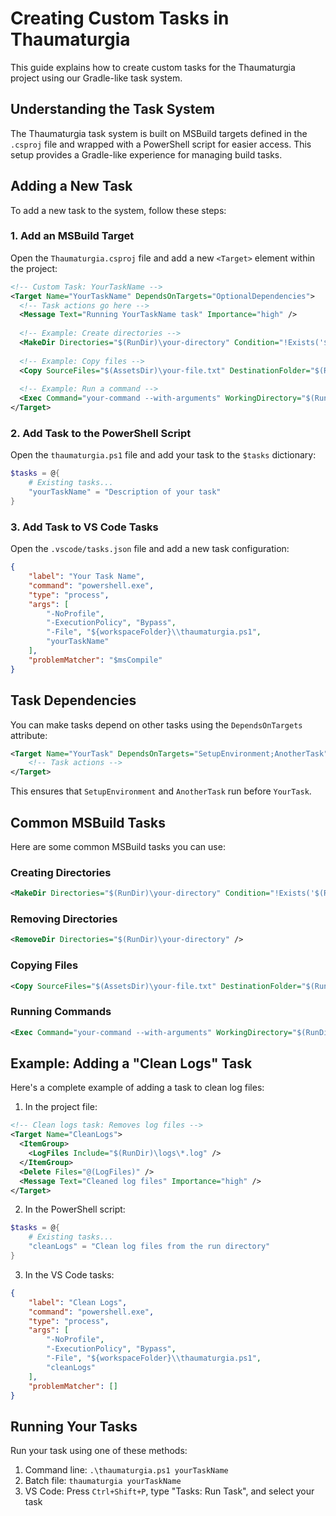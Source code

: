 # Creating Custom Tasks in Thaumaturgia

This guide explains how to create custom tasks for the Thaumaturgia project using our Gradle-like task system.

## Understanding the Task System

The Thaumaturgia task system is built on MSBuild targets defined in the `.csproj` file and wrapped with a PowerShell script for easier access. This setup provides a Gradle-like experience for managing build tasks.

## Adding a New Task

To add a new task to the system, follow these steps:

### 1. Add an MSBuild Target

Open the `Thaumaturgia.csproj` file and add a new `<Target>` element within the project:

```xml
<!-- Custom Task: YourTaskName -->
<Target Name="YourTaskName" DependsOnTargets="OptionalDependencies">
  <!-- Task actions go here -->
  <Message Text="Running YourTaskName task" Importance="high" />
  
  <!-- Example: Create directories -->
  <MakeDir Directories="$(RunDir)\your-directory" Condition="!Exists('$(RunDir)\your-directory')" />
  
  <!-- Example: Copy files -->
  <Copy SourceFiles="$(AssetsDir)\your-file.txt" DestinationFolder="$(RunDir)\your-directory" />
  
  <!-- Example: Run a command -->
  <Exec Command="your-command --with-arguments" WorkingDirectory="$(RunDir)" />
</Target>
```

### 2. Add Task to the PowerShell Script

Open the `thaumaturgia.ps1` file and add your task to the `$tasks` dictionary:

```powershell
$tasks = @{
    # Existing tasks...
    "yourTaskName" = "Description of your task"
}
```

### 3. Add Task to VS Code Tasks

Open the `.vscode/tasks.json` file and add a new task configuration:

```json
{
    "label": "Your Task Name",
    "command": "powershell.exe",
    "type": "process",
    "args": [
        "-NoProfile",
        "-ExecutionPolicy", "Bypass",
        "-File", "${workspaceFolder}\\thaumaturgia.ps1",
        "yourTaskName"
    ],
    "problemMatcher": "$msCompile"
}
```

## Task Dependencies

You can make tasks depend on other tasks using the `DependsOnTargets` attribute:

```xml
<Target Name="YourTask" DependsOnTargets="SetupEnvironment;AnotherTask">
    <!-- Task actions -->
</Target>
```

This ensures that `SetupEnvironment` and `AnotherTask` run before `YourTask`.

## Common MSBuild Tasks

Here are some common MSBuild tasks you can use:

### Creating Directories

```xml
<MakeDir Directories="$(RunDir)\your-directory" Condition="!Exists('$(RunDir)\your-directory')" />
```

### Removing Directories

```xml
<RemoveDir Directories="$(RunDir)\your-directory" />
```

### Copying Files

```xml
<Copy SourceFiles="$(AssetsDir)\your-file.txt" DestinationFolder="$(RunDir)\your-directory" />
```

### Running Commands

```xml
<Exec Command="your-command --with-arguments" WorkingDirectory="$(RunDir)" />
```

## Example: Adding a "Clean Logs" Task

Here's a complete example of adding a task to clean log files:

1. In the project file:

```xml
<!-- Clean logs task: Removes log files -->
<Target Name="CleanLogs">
  <ItemGroup>
    <LogFiles Include="$(RunDir)\logs\*.log" />
  </ItemGroup>
  <Delete Files="@(LogFiles)" />
  <Message Text="Cleaned log files" Importance="high" />
</Target>
```

2. In the PowerShell script:

```powershell
$tasks = @{
    # Existing tasks...
    "cleanLogs" = "Clean log files from the run directory"
}
```

3. In the VS Code tasks:

```json
{
    "label": "Clean Logs",
    "command": "powershell.exe",
    "type": "process",
    "args": [
        "-NoProfile",
        "-ExecutionPolicy", "Bypass",
        "-File", "${workspaceFolder}\\thaumaturgia.ps1",
        "cleanLogs"
    ],
    "problemMatcher": []
}
```

## Running Your Tasks

Run your task using one of these methods:

1. Command line: `.\thaumaturgia.ps1 yourTaskName`
2. Batch file: `thaumaturgia yourTaskName`
3. VS Code: Press `Ctrl+Shift+P`, type "Tasks: Run Task", and select your task
